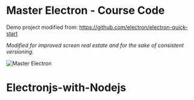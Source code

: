 # Master Electron - Course Code

Demo project modified from: https://github.com/electron/electron-quick-start

*Modified for improved screen real estate and for the sake of consistent versioning.*

![Master Electron](https://raw.githubusercontent.com/stackacademytv/master-electron/master/splash.png)
# Electronjs-with-Nodejs
